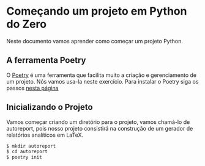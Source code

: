 # Começando um projeto em Python do Zero
Neste documento vamos aprender como começar um projeto Python.

## A ferramenta Poetry
O [Poetry](https://python-poetry.org/) é uma ferramenta que facilita muito a criação e gerenciamento de um projeto. Nós vamos usa-la neste exercício. Para instalar o Poetry siga os passos [nesta página](https://python-poetry.org/docs/)

## Inicializando o Projeto
Vamos começar  criando um diretório para o projeto, vamos chamá-lo de autoreport, pois nosso projeto consistirá na construção de um gerador de relatórios analíticos em LaTeX.

```bash
$ mkdir autoreport
$ cd autoreport
$ poetry init
```

